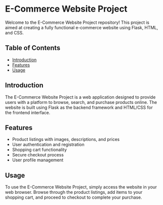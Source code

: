 # E-Commerce Website Project

Welcome to the E-Commerce Website Project repository! This project is aimed at creating a fully functional e-commerce website using Flask, HTML, and CSS.

## Table of Contents

- [Introduction](#introduction)
- [Features](#features)
- [Usage](#usage)

## Introduction

The E-Commerce Website Project is a web application designed to provide users with a platform to browse, search, and purchase products online. The website is built using Flask as the backend framework and HTML/CSS for the frontend interface.

## Features

- Product listings with images, descriptions, and prices
- User authentication and registration
- Shopping cart functionality
- Secure checkout process
- User profile management

## Usage

To use the E-Commerce Website Project, simply access the website in your web browser. Browse through the product listings, add items to your shopping cart, and proceed to checkout to complete your purchase.



